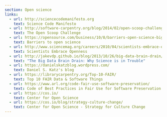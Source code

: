 ```yaml
---
section: Open science
links:
  - url: http://sciencecodemanifesto.org
    text: Science Code Manifesto
  - url: http://software-carpentry.org/blog/2014/02/open-scoop-challenge.html
    text: The Open Scoop Challenge
  - url: https://opensource.com/business/10/8/barriers-open-science-big-business-watson-and-crick
    text: Barriers to open science
  - url: http://www.sciencemag.org/careers/2010/04/scientists-embrace-openness
    text: Scientists Embrace Openness
  - url: http://jakevdp.github.io/blog/2013/10/26/big-data-brain-drain/
    text: "The Big Data Brain Drain: Why Science is in Trouble"
  - url: https://danielskatzblog.wordpress.com/
    text: Daniel S. Katz's blog
  - url: https://librarycarpentry.org/Top-10-FAIR/
    text: Top 10 FAIR Data & Software Things
  - url: https://www.arl.org/code-fair-use-software-preservation/
    text: Code of Best Practices in Fair Use for Software Preservation
  - url: https://cos.io/
    text: Center for Open Science
  - url: https://cos.io/blog/strategy-culture-change/
    text: Center for Open Science - Strategy for Culture Change
---
```

